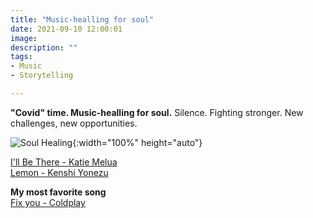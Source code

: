 ```yaml
---
title: "Music-healling for soul"
date: 2021-09-10 12:00:01
image: 
description: ""
tags:
- Music
- Storytelling

---
```


**"Covid" time. Music-healling for soul.**
Silence. Fighting stronger. New challenges, new opportunities.

![Soul Healing](/assets/img/under-sea.gif){:width="100%" height="auto"}

[I'll Be There - Katie Melua](https://youtu.be/7IRIP-hSfJ0)\
[Lemon - Kenshi Yonezu](https://youtu.be/SX_ViT4Ra7k)

**My most favorite song**\
[Fix you - Coldplay](https://youtu.be/k4V3Mo61fJM)